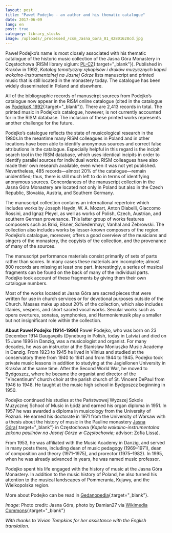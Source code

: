 ```yaml
---
layout: post
title: "Paweł Podejko - an author and his thematic catalogue"
date: 2017-06-09
lang: en
post: true
category: library_stocks
image: /uploads/_processed_/csm_Jasna_Gora_01_42801628cd.jpg
---
```



Paweł Podejko’s name is most closely associated with his thematic catalogue of the historic music collection of the Jasna Góra Monastery in Częstochowa (RISM library siglum: [PL-CZ](https://opac.rism.info/search?View=rism&siglum=PL-CZ&Language=en){:target="_blank"}). Published in Kraków in 1992, _Katalog tematyczny rękopisów i druków muzycznych kapeli wokalno-instrumentalnej na Jasnej Górze_ lists manuscript and printed music that is still located in the monastery today. The catalogue has been widely disseminated in Poland and elsewhere.

All of the bibliographic records of manuscirpt sources from Podejko’s catalogue now appear in the RISM online catalogue (cited in the catalogue as [PodejkoK 1992](https://opac.rism.info/search?View=rism&q=PodejkoK){:target="_blank"}). There are 2,413 records in total. The printed music in Podejko’s catalogue, however, is not currently accounted for in the RISM database. The inclusion of these printed works represents another challenge for the future.

Podejko’s catalogue reflects the state of musicological research in the 1980s.In the meantime many RISM colleagues in Poland and in other locations have been able to identify anonymous sources and correct false attributions in the catalogue. Especially helpful in this regard is the incipit search tool in the RISM database, which uses identical incipits in order to identify parallel sources for individual works. RISM colleagues have also made their own research available, even when it was not yet published. Nevertheless, 485 records—almost 20% of the catalogue—remain unidentified; thus, there is still much left to do in terms of identifying anonymous sources. Concordances of the manuscript collection in the Jasna Góra Monastery are located not only in Poland but also in the Czech Republic, Slovakia, Austria, and Southern Germany.

The manuscript collection contains an international repertoire which includes works by Joseph Haydn, W. A. Mozart, Anton Diabelli, Giaccomo Rossini, and Ignaz Pleyel, as well as works of Polish, Czech, Austrian, and southern German provenance. This latter group of works features composers such as Brixi, Elsner, Schiedermayr, Vanhal and Żebrowski. The collection also includes works by lesser-known composers of the region. Podejko’s catalogue, moreover, offers a good overview of the musicians and singers of the monastery, the copyists of the collection, and the provenance of many of the sources.

The manuscript performance materials consist primarily of sets of parts rather than scores. In many cases these materials are incomplete; almost 800 records are missing at least one part. Interestingly, a series of musical fragments can be found on the back of many of the individual parts. Podejko took account of these fragments by giving them their own catalogue numbers.

Most of the works located at Jasna Góra are sacred pieces that were written for use in church services or for devotional purposes outside of the Church. Masses make up about 20% of the collection, which also includes litanies, vespers, and short sacred vocal works. Secular works such as opera overtures, sonatas, symphonies, and Harmoniemusik play a smaller but not insignificant role within the collection.



**About Paweł Podejko (1914-1996)**
Paweł Podejko, who was born on 23 December 1914 Daugavpils (Dyneburg in Polish, today in Latvia) and died on 15 June 1996 in Danzig, was a musicologist and organist. For many decades, he was an instructor at the Stanisław Moniuszko Music Academy in Danzig. From 1923 to 1945 he lived in Vilnius and studied at the conservatory there from 1940 to 1941 and from 1944 to 1945. Podejko took private music lessons in addition to studying at the Jagiellonen University in Kraków at the same time. After the Second World War, he moved to Bydgoszcz, where he became the organist and director of the "Vincentinum" church choir at the parish church of St. Vincent DePaul from 1946 to 1948. He taught at the music high school in Bydgoszcz beginning in 1950.

Podejko continued his studies at the Państwowej Wyższej Szkole Muzycznej School of Music in Łódż and earned his organ diploma in 1951. In 1957 he was awarded a diploma in musicology from the University of Poznań. He earned his doctorate in 1971 from the University of Warsaw with a thesis about the history of music in the Pauline monastery [Jasna Góra](http://www.jasnagora.pl/){:target="_blank"} in Częstochowa (_Kapela wokalno-instrumentalna zakonu paulinów na Jasnej Górze w Częstochowie_; advisor: Zofia Lissa).

From 1953, he was affiliated with the Music Academy in Danzig, and served in many posts there, including dean of music pedagogy (1969–1971), dean of composition and theory (1971–1975), and prorector (1975–1982). In 1995, when he was already advanced in years, he was named music professor.

Podejko spent his life engaged with the history of music at the Jasna Góra Monastery. In addition to the music history of Poland, he also turned his attention to the musical landscapes of Pommerania, Kujawy, and the Wielkopolska region.

More about Podejko can be read in [Gedanopedia](http://www.gedanopedia.pl/index.php?title=PODEJKO_PAWE%C5%81){:target="_blank"}.


_Image_: Photo credit: Jasna Góra, photo by Damian27 via [Wikimedia Commons](https://de.wikipedia.org/wiki/Jasna_G%C3%B3ra_(Cz%C4%99stochowa)#/media/File:Jasna_G%C3%B3ra_-_widok_do_NE.jpg){:target="_blank"}


_With thanks to Vivian Tompkins for her assistance with the English translation._

<script type="text/javascript">var switchTo5x=true;</script><script type="text/javascript" src="http://w.sharethis.com/button/buttons.js"></script><script type="text/javascript">stLight.options({publisher: "9b601438-1ce1-49d8-bfd7-9cff5df54c17", doNotHash: false, doNotCopy: false, hashAddressBar: false});</script>
